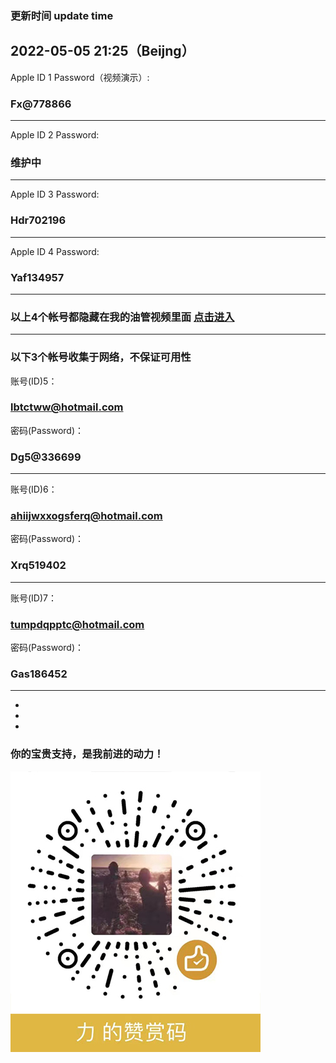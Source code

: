 
### 更新时间 update time
 2022-05-05   21:25（Beijng）
---

Apple ID 1 Password（视频演示）:

### Fx@778866
---
Apple ID 2 Password:

### 维护中
---
Apple ID 3 Password:

### Hdr702196
---
Apple ID 4 Password:

### Yaf134957

---

### 以上4个帐号都隐藏在我的油管视频里面  [点击进入](https://www.youtube.com/channel/UCXPSzwcs0pspPTAI2rcaBgQ "悬停显示")
-------------------------------------------
### 以下3个帐号收集于网络，不保证可用性

账号(ID)5：
### lbtctww@hotmail.com
密码(Password)：
### Dg5@336699
-------------------------------------------
账号(ID)6：
### ahiijwxxogsferq@hotmail.com
密码(Password)：
### Xrq519402
-------------------------------------------
账号(ID)7：
### tumpdqpptc@hotmail.com
密码(Password)：
### Gas186452
-------------------------------------------

-
-
-






   ### 你的宝贵支持，是我前进的动力！

![weixin](https://github.com/raoli1986/raoli1986.github.io/blob/main/weixinS.jpg)
